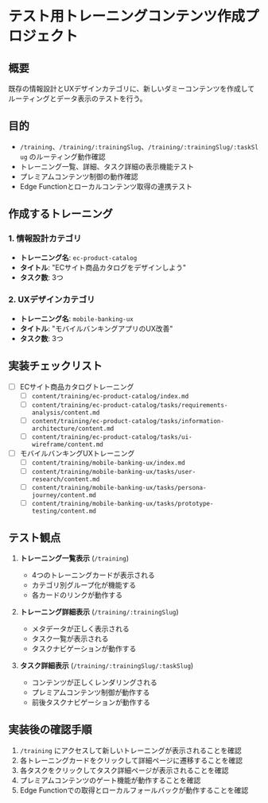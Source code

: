 # テスト用トレーニングコンテンツ作成プロジェクト

## 概要

既存の情報設計とUXデザインカテゴリに、新しいダミーコンテンツを作成してルーティングとデータ表示のテストを行う。

## 目的

- `/training`、`/training/:trainingSlug`、`/training/:trainingSlug/:taskSlug` のルーティング動作確認
- トレーニング一覧、詳細、タスク詳細の表示機能テスト
- プレミアムコンテンツ制御の動作確認
- Edge Functionとローカルコンテンツ取得の連携テスト

## 作成するトレーニング

### 1. 情報設計カテゴリ
- **トレーニング名**: `ec-product-catalog`
- **タイトル**: "ECサイト商品カタログをデザインしよう"
- **タスク数**: 3つ

### 2. UXデザインカテゴリ
- **トレーニング名**: `mobile-banking-ux`
- **タイトル**: "モバイルバンキングアプリのUX改善"
- **タスク数**: 3つ

## 実装チェックリスト

- [ ] ECサイト商品カタログトレーニング
  - [ ] `content/training/ec-product-catalog/index.md`
  - [ ] `content/training/ec-product-catalog/tasks/requirements-analysis/content.md`
  - [ ] `content/training/ec-product-catalog/tasks/information-architecture/content.md`
  - [ ] `content/training/ec-product-catalog/tasks/ui-wireframe/content.md`

- [ ] モバイルバンキングUXトレーニング
  - [ ] `content/training/mobile-banking-ux/index.md`
  - [ ] `content/training/mobile-banking-ux/tasks/user-research/content.md`
  - [ ] `content/training/mobile-banking-ux/tasks/persona-journey/content.md`
  - [ ] `content/training/mobile-banking-ux/tasks/prototype-testing/content.md`

## テスト観点

1. **トレーニング一覧表示** (`/training`)
   - 4つのトレーニングカードが表示される
   - カテゴリ別グループ化が機能する
   - 各カードのリンクが動作する

2. **トレーニング詳細表示** (`/training/:trainingSlug`)
   - メタデータが正しく表示される
   - タスク一覧が表示される
   - タスクナビゲーションが動作する

3. **タスク詳細表示** (`/training/:trainingSlug/:taskSlug`)
   - コンテンツが正しくレンダリングされる
   - プレミアムコンテンツ制御が動作する
   - 前後タスクナビゲーションが動作する

## 実装後の確認手順

1. `/training` にアクセスして新しいトレーニングが表示されることを確認
2. 各トレーニングカードをクリックして詳細ページに遷移することを確認
3. 各タスクをクリックしてタスク詳細ページが表示されることを確認
4. プレミアムコンテンツのゲート機能が動作することを確認
5. Edge Functionでの取得とローカルフォールバックが動作することを確認